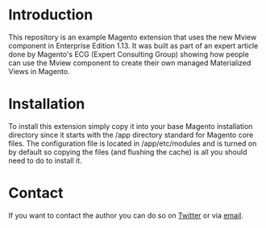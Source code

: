 # Introduction

This repository is an example Magento extension that uses the new Mview component in Enterprise Edition 1.13.  It was built as part of an expert article done by Magento's ECG (Expert Consulting Group) showing how people can use the Mview component to create their own managed Materialized Views in Magento.

# Installation

To install this extension simply copy it into your base Magento installation directory since it starts with the /app directory standard for Magento core files.  The configuration file is located in /app/etc/modules and is turned on by default so copying the files (and flushing the cache) is all you should need to do to install it.

# Contact

If you want to contact the author you can do so on [Twitter](http://twitter.com/kpschrade) or via [email](mailto:kschroeder@mirageworks.com).  
